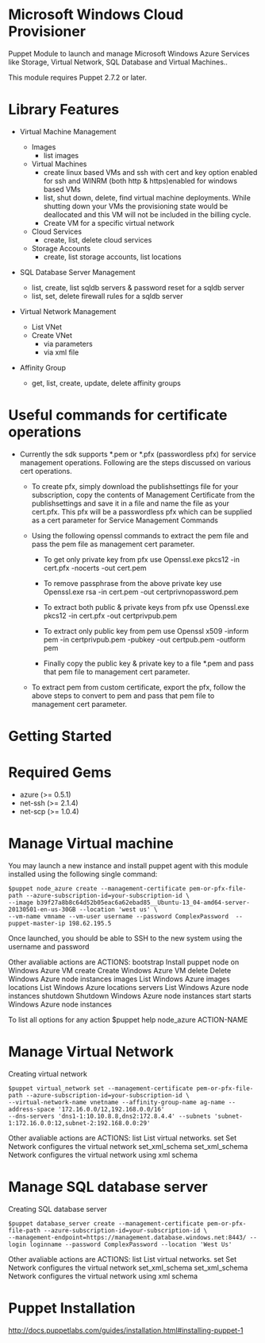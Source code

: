 Microsoft Windows Cloud Provisioner
========================

Puppet Module to launch and manage Microsoft Windows Azure Services like Storage, Virtual Network, SQL Database and Virtual Machines..

This module requires Puppet 2.7.2 or later.

# Library Features
* Virtual Machine Management
    * Images
		* list images	
    * Virtual Machines
		* create linux based VMs and ssh with cert and key option enabled for ssh and WINRM (both http & https)enabled for windows based VMs
		* list, shut down, delete, find virtual machine deployments. While shutting down your VMs the provisioning state would be deallocated and this VM will not be included in the billing cycle.
		* Create VM for a specific virtual network
    * Cloud Services
		* create, list, delete cloud services
    * Storage Accounts
		* create, list storage accounts, list locations
* SQL Database Server Management
	* list, create, list sqldb servers & password reset for a sqldb server
	* list, set, delete firewall rules for a sqldb server

* Virtual Network Management
    * List VNet
    * Create VNet
    	* via parameters
    	* via xml file

* Affinity Group
    * get, list, create, update, delete affinity groups

# Useful commands for certificate operations

* Currently the sdk supports *.pem or *.pfx (passwordless pfx) for service management operations. Following are the steps discussed on various cert operations.

	* To create pfx, simply download the publishsettings file for your subscription, copy the contents of Management Certificate from the publishsettings and save it in a file and name the file
	  as your cert.pfx. This pfx will be a passwordless pfx which can be supplied as a cert parameter for Service Management Commands

	* Using the following openssl commands to extract the pem file and pass the pem file as management cert parameter.

		* To get only private key from pfx use Openssl.exe pkcs12 -in cert.pfx -nocerts -out cert.pem

		* To remove passphrase from the above private key use Openssl.exe rsa -in cert.pem -out certprivnopassword.pem

		* To extract both public & private keys from pfx use Openssl.exe pkcs12 -in cert.pfx -out certprivpub.pem

		* To extract only public key from pem use Openssl x509 -inform pem -in certprivpub.pem -pubkey -out certpub.pem -outform pem

		* Finally copy the public key & private key to a file *.pem and pass that pem file to management cert parameter.

	* To extract pem from custom certificate, export the pfx, follow the above steps to convert to pem and pass that pem file to management cert parameter.

Getting Started
===============

Required Gems
=============

 * azure (>= 0.5.1)
 * net-ssh (>= 2.1.4)
 * net-scp (>= 1.0.4)

Manage Virtual machine
========================

You may launch a new instance and install puppet agent with this module installed using the following single command:

    $puppet node_azure create --management-certificate pem-or-pfx-file-path --azure-subscription-id=your-subscription-id \
    --image b39f27a8b8c64d52b05eac6a62ebad85__Ubuntu-13_04-amd64-server-20130501-en-us-30GB --location 'west us' \
    --vm-name vmname --vm-user username --password ComplexPassword  --puppet-master-ip 198.62.195.5

Once launched, you should be able to SSH to the new system using the username and password

Other avaliable actions are
ACTIONS:
  bootstrap    Install puppet node on  Windows Azure VM
  create       Create Windows Azure VM
  delete       Delete Windows Azure node instances
  images       List Windows Azure images
  locations    List Windows Azure locations
  servers      List Windows Azure node instances
  shutdown     Shutdown Windows Azure node instances
  start        starts Windows Azure node instances

To list all options for any action
$puppet help node_azure ACTION-NAME

Manage Virtual Network
========================

Creating virtual network

    $puppet virtual_network set --management-certificate pem-or-pfx-file-path --azure-subscription-id=your-subscription-id \
    --virtual-network-name vnetname --affinity-group-name ag-name --address-space '172.16.0.0/12,192.168.0.0/16'
    --dns-servers 'dns1-1:10.10.8.8,dns2:172.8.4.4' --subnets 'subnet-1:172.16.0.0:12,subnet-2:192.168.0.0:29'

Other avaliable actions are
ACTIONS:
  list              List virtual networks.
  set               Set Network configures the virtual network
  set_xml_schema    set_xml_schema Network configures the virtual network using xml schema

Manage SQL database server
========================

Creating SQL database server

    $puppet database_server create --management-certificate pem-or-pfx-file-path --azure-subscription-id=your-subscription-id \
    --management-endpoint=https://management.database.windows.net:8443/ --login loginname --password ComplexPassword --location 'West Us'

Other avaliable actions are
ACTIONS:
  list              List virtual networks.
  set               Set Network configures the virtual network
  set_xml_schema    set_xml_schema Network configures the virtual network using xml schema

Puppet Installation
===================

http://docs.puppetlabs.com/guides/installation.html#installing-puppet-1



